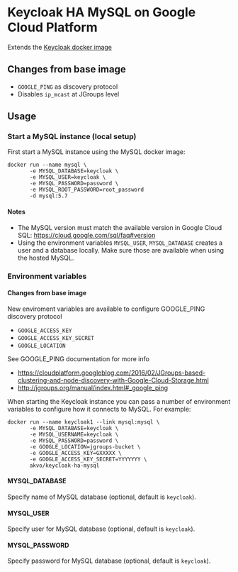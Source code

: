 # Keycloak HA MySQL on Google Cloud Platform

Extends the [Keycloak docker image](https://github.com/jboss-dockerfiles/keycloak/tree/2.4.0.Final/server-mysql)

## Changes from base image

* `GOOGLE_PING` as discovery protocol
* Disables `ip_mcast` at JGroups level

## Usage

### Start a MySQL instance (local setup)

First start a MySQL instance using the MySQL docker image:

    docker run --name mysql \
	       -e MYSQL_DATABASE=keycloak \
		   -e MYSQL_USER=keycloak \
		   -e MYSQL_PASSWORD=password \
		   -e MYSQL_ROOT_PASSWORD=root_password
		   -d mysql:5.7

#### Notes

* The MySQL version must match the available version in Google Cloud SQL: https://cloud.google.com/sql/faq#version
* Using the environment variables `MYSQL_USER`, `MYSQL_DATABASE` creates a user and a database locally.
  Make sure those are available when using the hosted MySQL.


### Environment variables

#### Changes from base image

New enviroment variables are available to configure GOOGLE_PING discovery protocol

* `GOOGLE_ACCESS_KEY`
* `GOOGLE_ACCESS_KEY_SECRET`
* `GOOGLE_LOCATION`

See GOOGLE_PING documentation for more info

* https://cloudplatform.googleblog.com/2016/02/JGroups-based-clustering-and-node-discovery-with-Google-Cloud-Storage.html
* http://jgroups.org/manual/index.html#_google_ping

When starting the Keycloak instance you can pass a number of environment variables to configure how it connects to MySQL. For example:

    docker run --name keycloak1 --link mysql:mysql \
	       -e MYSQL_DATABASE=keycloak \
		   -e MYSQL_USERNAME=keycloak \
		   -e MYSQL_PASSWORD=password \
		   -e GOOGLE_LOCATION=jgroups-bucket \
		   -e GOOGLE_ACCESS_KEY=GXXXXX \
		   -e GOOGLE_ACCESS_KEY_SECRET=YYYYYYY \
		   akvo/keycloak-ha-mysql

#### MYSQL_DATABASE

Specify name of MySQL database (optional, default is `keycloak`).

#### MYSQL_USER

Specify user for MySQL database (optional, default is `keycloak`).

#### MYSQL_PASSWORD

Specify password for MySQL database (optional, default is `keycloak`).
